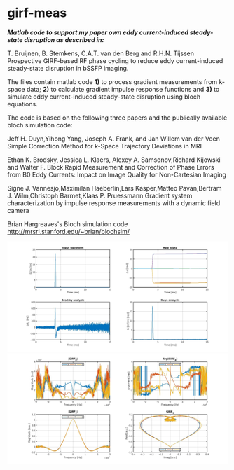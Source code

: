 # girf-meas
***Matlab code to support my paper own eddy current-induced steady-state disruption as described in:***

T. Bruijnen, B. Stemkens, C.A.T. van den Berg and R.H.N. Tijssen
Prospective GIRF-based RF phase cycling to reduce eddy current-induced steady-state disruption in bSSFP imaging.

The files contain matlab code **1)** to process gradient measurements from k-space data; **2)** to calculate gradient impulse response functions and **3)** to simulate eddy current-induced steady-state disruption using bloch equations.

The code is based on the following three papers and the publically available bloch simulation code:

Jeff H. Duyn,Yihong Yang, Joseph A. Frank, and Jan Willem van der Veen
Simple Correction Method for k-Space Trajectory Deviations in MRI

Ethan K. Brodsky, Jessica L. Klaers, Alexey A. Samsonov,Richard Kijowski and Walter F. Block
Rapid Measurement and Correction of Phase Errors from B0 Eddy Currents: Impact on Image Quality for Non-Cartesian Imaging

Signe J. Vannesjo,Maximilan Haeberlin,Lars Kasper,Matteo Pavan,Bertram J. Wilm,Christoph Barmet,Klaas P. Pruessmann
Gradient system characterization by impulse response measurements with a dynamic field camera

Brian Hargreaves's Bloch simulation code
http://mrsrl.stanford.edu/~brian/blochsim/

![](Images/kdata_processed.jpg)
![](Images/girfs.jpg)
